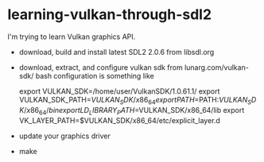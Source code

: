 # learning-vulkan-through-sdl2
I'm trying to learn Vulkan graphics API.

- download, build and install latest SDL2 2.0.6 from libsdl.org
- download, extract, and configure vulkan sdk from lunarg.com/vulkan-sdk/ 
  bash configuration is something like

	export VULKAN_SDK=/home/user/VulkanSDK/1.0.61.1/
	export VULKAN_SDK_PATH=$VULKAN_SDK/x86_64
	export PATH=$PATH:$VULKAN_SDK/x86_64/bin
	export LD_LIBRARY_PATH=$VULKAN_SDK/x86_64/lib
	export VK_LAYER_PATH=$VULKAN_SDK/x86_64/etc/explicit_layer.d

- update your graphics driver
- make
